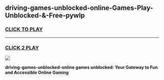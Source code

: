 
## driving-games-unblocked-online-Games-Play-Unblocked-&-Free-pywlp
<h3>
<a href="https://premium76.site?title=driving-games-unblocked-online&ref=24A">CLICK TO PLAY</a></h3>
<hr>

<h3>
<a href="https://premium76.site?title=driving-games-unblocked-online&ref=24A">CLICK 2 PLAY</a>
  
</h3>

<a href="https://premium76.site?title=driving-games-unblocked-online&ref=24A"><img src="https://clearcache.store/games.png"></a>


**driving-games-unblocked-online games unblocked: Your Gateway to Fun and Accessible Online Gaming**
